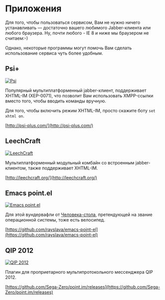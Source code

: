 # Приложения

Для того, чтобы пользоваться сервисом, Вам не нужно ничего устанавливать&nbsp;— достаточно вашего любимого Jabber-клиента или любого браузера. Ну, почти любого - IE 8 и ниже мы браузером не считаем:-)

Однако, некоторые программы могут помочь Вам сделать использование сервиса чуть более удобным.

## Psi+

[![Psi](/img/help/psi-plus-thumb.jpg)](/img/help/psi-plus.png)

Популярный мультиплатформенный jabber-клиент, поддерживает XHTML-IM (XEP-0071),
что позволит Вам использовать XMPP-ссылки вместо того, чтобы вводить команды вручную.

Для того, чтобы включить режим XHTML-IM, просто скажите боту `set xhtml on`.

[http://psi-plus.com/](http://psi-plus.com/)

## LeechCraft

[![LeechCraft](/img/help/leechcraft-thumb.jpg)](/img/help/leechcraft.png)

Мультиплатформенный модульный комбайн со встроенным jabber-клиентом, также поддерживает XHTML-IM.

[http://leechcraft.org/](http://leechcraft.org/)

## Emacs point.el

[![Emacs point.el](/img/help/emacs-point-el-thumb.jpg)](/img/help/emacs-point-el.png)

Для этой вундервафли от [Человека-стола](https://en.wikipedia.org/wiki/Stallman), претендующей на звание операционной системы, тоже есть велосипед.

[https://github.com/rayslava/emacs-point-el](https://github.com/rayslava/emacs-point-el)

## QIP 2012

[![QIP 2012](/img/help/qip2012-thumb.png)](/img/help/qip2012.png)

Плагин для проприетарного мультипротокольного мессенджера QIP 2012.

[https://github.com/Sega-Zero/point.im/releases](https://github.com/Sega-Zero/point.im/releases)
